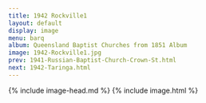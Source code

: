 ```yaml
---
title: 1942 Rockville1
layout: default
display: image
menu: barq
album: Queensland Baptist Churches from 1851 Album
image: 1942-Rockville1.jpg
prev: 1941-Russian-Baptist-Church-Crown-St.html
next: 1942-Taringa.html
---
```

{% include image-head.md %}
{% include image.html %}